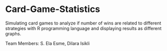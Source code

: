 # Card-Game-Statistics

Simulating card games to analyze if number of wins are related to
different strategies with R programming language and displaying results as different graphs. 

Team Members: S. Ela Esme, Dilara Isikli
